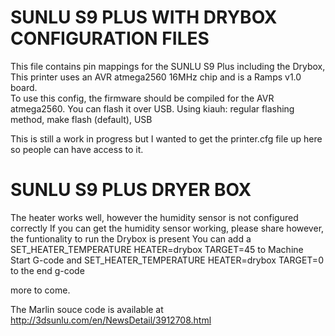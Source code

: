 # SUNLU S9 PLUS WITH DRYBOX CONFIGURATION FILES

 This file contains pin mappings for the SUNLU S9 Plus including the Drybox, 
 This printer uses an AVR atmega2560 16MHz chip and is a Ramps v1.0 board.  
 To use this config, the firmware should be compiled for the AVR atmega2560. 
 You can flash it over USB. Using kiauh: regular flashing method, make flash (default), USB

This is still a work in progress but I wanted to get the printer.cfg file up here so people can have access to it.



# SUNLU S9 PLUS DRYER BOX
 The heater works well, however the humidity sensor is not configured correctly
 If you can get the humidity sensor working, please share
 however, the funtionality to run the Drybox is present
 You can add a SET_HEATER_TEMPERATURE HEATER=drybox TARGET=45 
 to Machine Start G-code and SET_HEATER_TEMPERATURE HEATER=drybox TARGET=0 to the end g-code




more to come. 

The Marlin souce code is available at http://3dsunlu.com/en/NewsDetail/3912708.html
